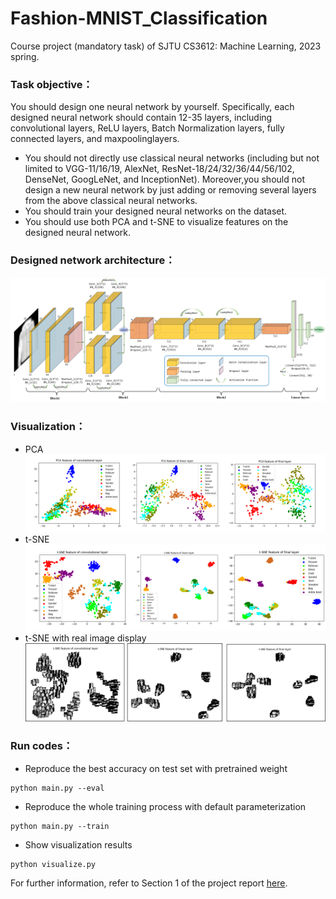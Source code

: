 # Fashion-MNIST_Classification
Course project (mandatory task) of SJTU CS3612: Machine Learning, 2023 spring.

### Task objective：
You should design one neural network by yourself. Specifically, each designed neural network should contain 12-35 layers, including convolutional layers, ReLU layers, Batch Normalization layers, fully connected layers, and maxpoolinglayers.
- You should not directly use classical neural networks (including but not limited to VGG-11/16/19, AlexNet, ResNet-18/24/32/36/44/56/102, DenseNet, GoogLeNet, and InceptionNet). Moreover,you should not design a new neural network by just adding or removing several layers from the above classical neural networks.
- You should train your designed neural networks on the dataset.
- You should use both PCA and t-SNE to visualize features on the designed neural network.

### Designed network architecture：
![frame](imgs/network.png)

### Visualization：
- PCA
![frame](imgs/pca_combine.png)
- t-SNE
![frame](imgs/t-sne_combined.png)
- t-SNE with real image display
![frame](imgs/t-sne_combined_real.png)

### Run codes：
- Reproduce the best accuracy on test set with pretrained weight
```
python main.py --eval
```
- Reproduce the whole training process with default parameterization
```
python main.py --train
```
- Show visualization results
```
python visualize.py
```

For further information, refer to Section 1 of the project report [here](report/Report_for_Machine_Learning_Project.pdf).

